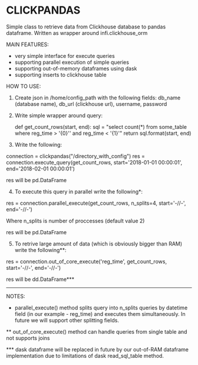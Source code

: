 # CLICKPANDAS

Simple class to retrieve data from Clickhouse database to pandas dataframe.
Written as wrapper around infi.clickhouse_orm

MAIN FEATURES:

- very simple interface for execute queries
- supporting parallel execution of simple queries
- supporting out-of-memory dataframes using dask
- supporting inserts to clickhouse table

HOW TO USE:

1) Create json in /home/config_path with the following fields:
db_name (database name), db_url (clickhouse url), username, password

2) Write simple wrapper around query:

   def get_count_rows(start, end):
       sql = "select count(*) from some_table where reg_time > '{0}'' and reg_time < '{1}'"
       return sql.format(start, end)

3) Write the following:
  
  connection = clickpandas("/directory_with_config")
  res = connection.execute_query(get_count_rows, start='2018-01-01 00:00:01', end='2018-02-01 00:00:01')
  
  res will be pd.DataFrame
  
4) To execute this query in parallel write the following*:

  res = connection.parallel_execute(get_count_rows, n_splits=4, start='-//-', end='-//-')
  
  Where n_splits is number of proccesses (default value 2)
  
  res will be pd.DataFrame
  
5) To retrive large amount of data (which is obviously bigger than RAM) write the following**:
  
  res = connection.out_of_core_execute('reg_time', get_count_rows, start='-//-', end='-//-')
  
  res will be dd.DataFrame***
  
 
-------------------------------------------------------------------------------------

NOTES:

* parallel_execute() method splits query into n_splits queries by datetime field (in our example - reg_time) 
  and executes them simultaneously. In future we will support other splitting fields.

** out_of_core_execute() method can handle queries from single table and not supports joins

*** dask dataframe will be replaced in future by our out-of-RAM dataframe implementation due to limitations
    of dask read_sql_table method.
